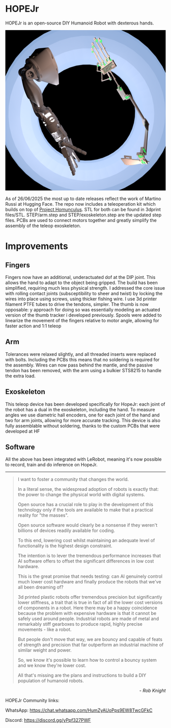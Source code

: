 # HOPEJr
HOPEJr is an open-source DIY Humanoid Robot with dexterous hands.

<div align="center">
  <img src="Artwork/hopejr.png" alt="HOPEJr Arm" />
</div>

As of 26/06/2025 the most up to date releases reflect the work of Martino Russi at Hugging Face. 
The repo now includes a teleoperation kit which builds on top of [Project Homunculus](https://github.com/nepyope/Project-Homunculus). STL for both can be found in 3dprint files/STL. STEP/arm.step and STEP/exoskeleton.step are the updated step files. PCBs are used to connect motors together and greatly simplify the assembly of the teleop exoskeleton.

# Improvements 

## Fingers
Fingers now have an additional, underactuated dof at the DIP joint. This allows the hand to adapt to the object being gripped. The build has been simplified, requiring much less physical strength. I addressed the core issue with rolling contact joints (subsceptibility to sheer and twist) by locking the wires into place using screws, using thicker fishing wire. I use 3d printer filament PTFE tubes to drive the tendons, simpler.
The thumb is now opposable: y approach for doing so was essentially modeling an actuated version of the thumb tracker i developed previously.
Spools were added to linearize the movement of the fingers relative to motor angle, allowing for faster action and 1:1 teleop

## Arm
Tolerances were relaxed slightly, and all threaded inserts were replaced with bolts. Including the PCBs this means that no soldering is required for the assembly. Wires can now pass behind the mantle, and the passive tendon has been removed, with the arm using a bulkier STS8215 to handle the extra load. 

## Exoskeleton
This teleop device has been developed specifically for HopeJr: each joint of the robot has a dual in the exoskeleton, including the hand. To measure angles we use diametric hall encoders, one for each joint of the hand and two for arm joints, allowing for more accurate tracking. This device is also fully assemblable without soldering, thanks to the custom PCBs that were developed at HF

## Software
All the above has been integrated with LeRobot, meaning it's now possible to record, train and do inference on HopeJr. 

---

> I want to foster a community that changes the world.
> 
> In a literal sense, the widespread adoption of robots is exactly that: the power to change the physical world with digital systems.
> 
> Open source has a crucial role to play in the development of this technology only if the tools are available to make that a practical reality for "the masses".
> 
> Open source software would clearly be a nonsense if they weren't billions of devices readily available for coding.
> 
> To this end, lowering cost whilst maintaining an adequate level of functionality is the highest design constraint.
> 
> The intention is to lever the tremendous performance increases that AI software offers to offset the significant differences in low cost hardware.
> 
> This is the great promise that needs testing: can AI genuinely control much lower cost hardware and finally produce the robots that we've all been dreaming of?
> 
> 3d printed plastic robots offer tremendous precision but significantly lower stiffness, a trait that is true in fact of all the lower cost versions of components in a robot. Here there may be a happy coincidence because the problem with expensive hardware is that it cannot be safely used around people. Industrial robots are made of metal and remarkably stiff gearboxes to produce rapid, highly precise movements - like a robot.
> 
> But people don't move that way, we are bouncy and capable of feats of strength and precision that far outperform an industrial machine of similar weight and power.
> 
> So, we know it's possible to learn how to control a bouncy system and we know they're lower cost.
> 
> All that's missing are the plans and instructions to build a DIY population of humanoid robots.

<div align="right"><em>- Rob Knight</em></div>

HOPEJr Community links:

WhatsApp: https://chat.whatsapp.com/HumZyAUoPps9EW8TwcGFkC

Discord: https://discord.gg/yPpf327PWF
